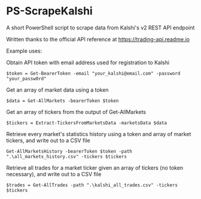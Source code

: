 # PS-ScrapeKalshi
A short PowerShell script to scrape data from Kalshi's v2 REST API endpoint

Written thanks to the official API reference at https://trading-api.readme.io

Example uses:

Obtain API token with email address used for registration to Kalshi
~~~
$token = Get-BearerToken -email "your_kalshi@email.com" -password "your_passw0rd"
~~~

Get an array of market data using a token
~~~
$data = Get-AllMarkets -bearerToken $token
~~~

Get an array of tickers from the output of Get-AllMarkets
~~~
$tickers = Extract-TickersFromMarketsData -marketsData $data
~~~
Retrieve every market's statistics history using a token and array of market tickers, and write out to a CSV file
~~~
Get-AllMarketsHistory -bearerToken $token -path ".\all_markets_history.csv" -tickers $tickers
~~~
Retrieve all trades for a market ticker given an array of tickers (no token necessary), and write out to a CSV file
~~~
$trades = Get-AllTrades -path ".\kalshi_all_trades.csv" -tickers $tickers
~~~
